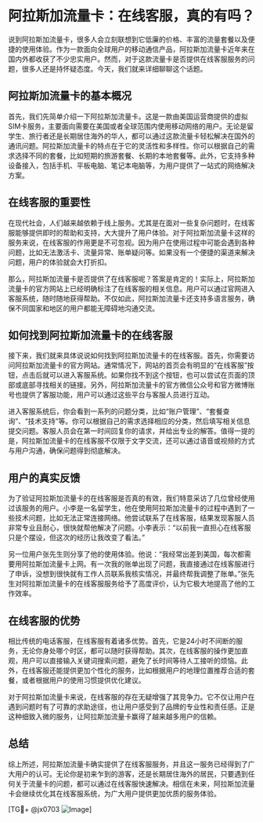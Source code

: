 # 阿拉斯加流量卡：在线客服，真的有吗？

说到阿拉斯加流量卡，很多人会立刻联想到它低廉的价格、丰富的流量套餐以及便捷的使用体验。作为一款面向全球用户的移动通信产品，阿拉斯加流量卡近年来在国内外都收获了不少忠实用户。然而，对于这款流量卡是否提供在线客服服务的问题，很多人还是持怀疑态度。今天，我们就来详细聊聊这个话题。

## 阿拉斯加流量卡的基本概况

首先，我们先简单介绍一下阿拉斯加流量卡。这是一款由美国运营商提供的虚拟SIM卡服务，主要面向需要在美国或者全球范围内使用移动网络的用户。无论是留学生、旅行者还是长期居住海外的华人，都可以通过这款流量卡轻松解决在国外的通讯问题。阿拉斯加流量卡的特点在于它的灵活性和多样性。你可以根据自己的需求选择不同的套餐，比如短期的旅游套餐、长期的本地套餐等。此外，它支持多种设备接入，包括手机、平板电脑、笔记本电脑等，为用户提供了一站式的网络解决方案。

## 在线客服的重要性

在现代社会，人们越来越依赖于线上服务。尤其是在面对一些复杂问题时，在线客服能够提供即时的帮助和支持，大大提升了用户体验。对于阿拉斯加流量卡这样的服务来说，在线客服的作用更是不可忽视。因为用户在使用过程中可能会遇到各种问题，比如无法激活卡、流量异常、账单疑问等。如果没有一个便捷的渠道来解决问题，用户的体验就会大打折扣。

那么，阿拉斯加流量卡是否提供了在线客服呢？答案是肯定的！实际上，阿拉斯加流量卡的官方网站上已经明确标注了在线客服的相关信息。用户可以通过官网进入客服系统，随时随地获得帮助。不仅如此，阿拉斯加流量卡还支持多语言服务，确保不同国家和地区的用户都能无障碍地沟通交流。

## 如何找到阿拉斯加流量卡的在线客服

接下来，我们就来具体说说如何找到阿拉斯加流量卡的在线客服。首先，你需要访问阿拉斯加流量卡的官方网站。通常情况下，网站的首页会有明显的“在线客服”按钮，点击后就可以进入客服系统。如果你找不到这个按钮，也可以尝试在页面的顶部或底部寻找相关的链接。另外，阿拉斯加流量卡的官方微信公众号和官方微博账号也提供了客服功能，用户可以通过这些平台与客服人员进行互动。

进入客服系统后，你会看到一系列的问题分类，比如“账户管理”、“套餐查询”、“技术支持”等。你可以根据自己的需求选择相应的分类，然后填写相关信息提交问题。客服人员会在第一时间回复你的请求，并给出专业的解答。值得一提的是，阿拉斯加流量卡的在线客服不仅限于文字交流，还可以通过语音或视频的方式与用户沟通，确保问题得到彻底解决。

## 用户的真实反馈

为了验证阿拉斯加流量卡的在线客服是否真的有效，我们特意采访了几位曾经使用过该服务的用户。小李是一名留学生，他在使用阿拉斯加流量卡的过程中遇到了一些技术问题，比如无法正常连接网络。他尝试联系了在线客服，结果发现客服人员非常专业且耐心，很快就帮他解决了问题。小李表示：“以前我一直担心在线客服只是个摆设，但这次的经历让我改变了看法。”

另一位用户张先生则分享了他的使用体验。他说：“我经常出差到美国，每次都需要用阿拉斯加流量卡上网。有一次我的账单出现了问题，我直接通过在线客服进行了申诉，没想到很快就有工作人员联系我核实情况，并最终帮我调整了账单。”张先生对阿拉斯加流量卡的在线客服服务给予了高度评价，认为它极大地提高了他的工作效率。

## 在线客服的优势

相比传统的电话客服，在线客服有着诸多优势。首先，它是24小时不间断的服务，无论你身处哪个时区，都可以随时获得帮助。其次，在线客服的操作更加直观，用户可以直接输入关键词搜索问题，避免了长时间等待人工接听的烦恼。此外，在线客服还能提供更加个性化的服务，比如根据用户的地理位置推荐合适的套餐，或者根据用户的使用习惯提供优化建议。

对于阿拉斯加流量卡来说，在线客服的存在无疑增强了其竞争力。它不仅让用户在遇到问题时有了可靠的求助途径，也让用户感受到了品牌的专业性和责任感。正是这种细致入微的服务，让阿拉斯加流量卡赢得了越来越多用户的信赖。

## 总结

综上所述，阿拉斯加流量卡确实提供了在线客服服务，并且这一服务已经得到了广大用户的认可。无论你是初来乍到的游客，还是长期居住海外的居民，只要遇到任何关于流量卡的问题，都可以通过在线客服快速解决。相信在未来，阿拉斯加流量卡会继续优化其在线客服系统，为广大用户提供更加优质的服务体验。

[TG💪+ @jx0703 ![Image](https://github.com/user-attachments/assets/dbca1d08-cadb-493c-b0ec-ad6f7a83f270)]
